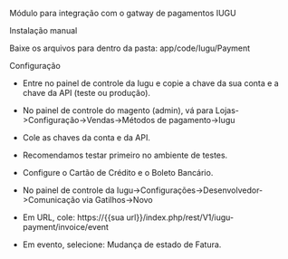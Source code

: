 Módulo para integração com o gatway de pagamentos IUGU

Instalação manual

Baixe os arquivos para dentro da pasta: app/code/Iugu/Payment


Configuração

- Entre no painel de controle da Iugu e copie a chave da sua conta e a chave da API (teste ou produção).
- No painel de controle do magento (admin), vá para Lojas->Configuração->Vendas->Métodos de pagamento->Iugu
- Cole as chaves da conta e da API.
- Recomendamos testar primeiro no ambiente de testes.
- Configure o Cartão de Crédito e o Boleto Bancário.

- No painel de controle da Iugu->Configurações->Desenvolvedor->Comunicação via Gatilhos->Novo 
- Em URL, cole: https://{{sua url}}/index.php/rest/V1/iugu-payment/invoice/event
- Em evento, selecione: Mudança de estado de Fatura.

